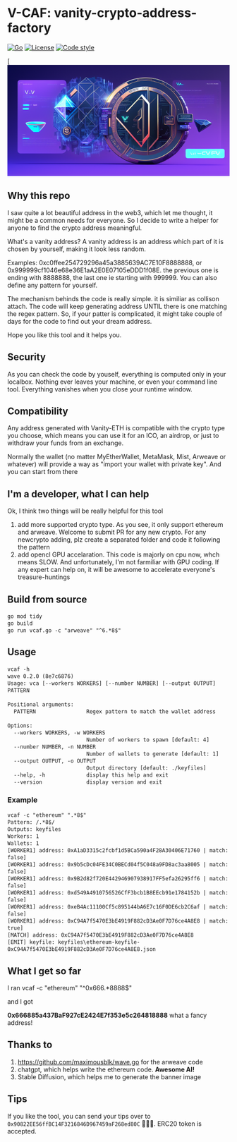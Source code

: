 # V-CAF: vanity-crypto-address-factory

[![Go](https://github.com/Telept-xyz/vanity-crypto-address-factory/actions/workflows/go.yml/badge.svg?branch=main)](https://github.com/Telept-xyz/vanity-crypto-address-factory/actions/workflows/go.yml)
[![License](https://flat.badgen.net/badge/license/MIT/cyan)](https://raw.githubusercontent.com/bokub/vanity-crypto-address-factory/master/LICENSE)
[![Code style](https://flat.badgen.net/badge/code%20style/prettier/ff69b4)](https://github.com/bokub/prettier-config)


[![V-CAF](./img/vcaf.png)

## Why this repo
I saw quite a lot beautiful address in the web3, which let me thought, it might be a common needs for everyone. So I decide to write a helper for anyone to find the crypto address meaningful.

What's a vanity address? A vanity address is an address which part of it is chosen by yourself, making it look less random.

Examples: 0xc0ffee254729296a45a3885639AC7E10F8888888, or 0x999999cf1046e68e36E1aA2E0E07105eDDD1f08E. the previous one is ending with 8888888, the last one ie starting with 999999. You can also define any pattern for yourself.


The mechanism behinds the code is really simple. it is similiar as collison attach. The code will keep generating address UNTIL there is one matching the regex pattern. So, if your patter is complicated, it might take couple of days for the code to find out your dream address. 

Hope you like this tool and it helps you.


## Security
As you can check the code by youself, everything is computed only in your localbox. Nothing ever leaves your machine, or even your command line tool. Everything vanishes when you close your runtime window.

## Compatibility
Any address generated with Vanity-ETH is compatible with the crypto type you choose, which means you can use it for an ICO, an airdrop, or just to withdraw your funds from an exchange.

Normally the wallet (no matter MyEtherWallet, MetaMask, Mist, Arweave or whatever) will provide a way as "import your wallet with private key". And you can start from there

## I'm a developer, what I can help
Ok, I think two things will be really helpful for this tool
1. add more supported crypto type. As you see, it only support ethereum and arweave. Welcome to submit PR for any new crypto. For any newcrypto adding, plz create a separated folder and code it following the pattern
2. add opencl GPU accelaration. This code is majorly on cpu now, whch means SLOW. And unfortunately, I'm not farmiliar with GPU coding. If any expert can help on, it will be awesome to accelerate everyone's treasure-huntings



## Build from source
```
go mod tidy
go build
go run vcaf.go -c "arweave" "^6.*8$"
```

## Usage

```
vcaf -h
wave 0.2.0 (8e7c6876)
Usage: vca [--workers WORKERS] [--number NUMBER] [--output OUTPUT] PATTERN

Positional arguments:
  PATTERN                Regex pattern to match the wallet address

Options:
  --workers WORKERS, -w WORKERS
                         Number of workers to spawn [default: 4]
  --number NUMBER, -n NUMBER
                         Number of wallets to generate [default: 1]
  --output OUTPUT, -o OUTPUT
                         Output directory [default: ./keyfiles]
  --help, -h             display this help and exit
  --version              display version and exit
```

### Example

```
vcaf -c "ethereum" ".*8$"
Pattern: /.*8$/
Outputs: keyfiles
Workers: 1
Wallets: 1
[WORKER1] address: 0xA1aD3315c2fcbf1d5BCa590a4F28A30406E71760 | match: false]
[WORKER1] address: 0x9b5cDc04FE34C0BECd04f5C048a9FD8ac3aa8005 | match: false]
[WORKER1] address: 0x9B2d82f720E442946907938917FF5efa26295ff6 | match: false]
[WORKER1] address: 0xd549A4910756526CfF3bcb1B8EEcb91e1784152b | match: false]
[WORKER1] address: 0xeB4Ac11100Cf5c895144bA6E7c16F0DE6cb2C6af | match: false]
[WORKER1] address: 0xC94A7f5470E3bE4919F882cD3Ae0F7D76ce4A8E8 | match: true]
[MATCH] address: 0xC94A7f5470E3bE4919F882cD3Ae0F7D76ce4A8E8
[EMIT] keyfile: keyfiles\ethereum-keyfile-0xC94A7f5470E3bE4919F882cD3Ae0F7D76ce4A8E8.json
```

## What I get so far
I ran 
vcaf -c "ethereum" "^0x666.*8888$"

and I got

**0x666885a437BaF927cE2424E7f353e5c264818888** what a fancy address!


## Thanks to
1. https://github.com/maximousblk/wave.go for the arweave code
2. chatgpt, which helps write the ethereum code. **Awesome AI!**
3. Stable Diffusion, which helps me to generate the banner image


## Tips
If you like the tool, you can send your tips over to `0x90822EE56ffBC14F3216846D967459aF268ed80C` 💛💛💛. ERC20 token is accepted.